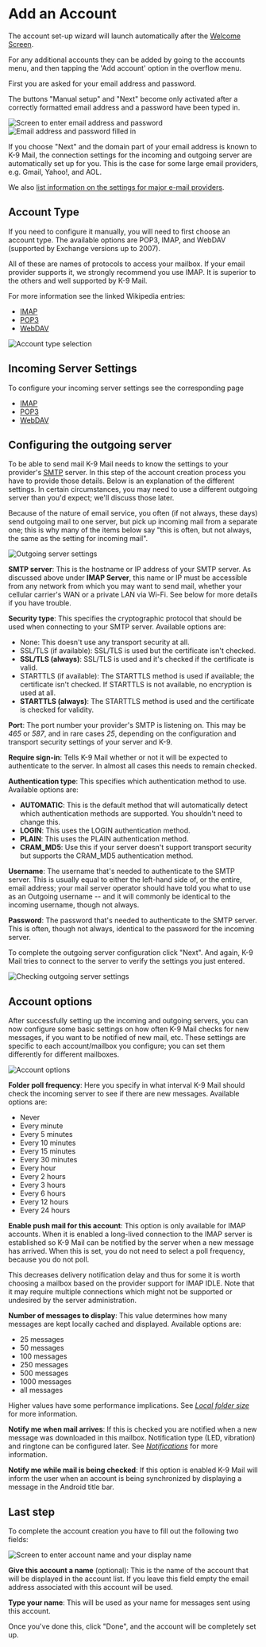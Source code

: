# Add an Account
The account set-up wizard will launch automatically after the [Welcome Screen](../setup/welcome.md). 

For any additional accounts they can be added by going to the accounts menu, 
and then tapping the 'Add account' option in the overflow menu.

First you are asked for your email address and password.

The buttons "Manual setup" and "Next" become only activated after a correctly formatted email address and a password
have been typed in.

![Screen to enter email address and password](img/account_setup_step1_empty.png) ![Email address and password filled in](img/account_setup_step1_filled_in.png)

If you choose "Next" and the domain part of your email address is known to K-9 Mail, the connection settings for the 
incoming and outgoing server are automatically set up for you. This is the case for some large email providers, 
e.g. Gmail, Yahoo!, and AOL.

We also [list information on the settings for major e-mail providers](provider_settings.md).

## Account Type

If you need to configure it manually, you will need to first choose an account type. The available options are POP3, 
IMAP, and WebDAV (supported by Exchange versions up to 2007).

All of these are names of protocols to access your mailbox. If your email provider supports it, we strongly recommend 
you use IMAP. It is superior to the others and well supported by K-9 Mail.

For more information see the linked Wikipedia entries:

* [IMAP](https://en.wikipedia.org/wiki/IMAP)
* [POP3](https://en.wikipedia.org/wiki/POP3)
* [WebDAV](https://en.wikipedia.org/wiki/WebDAV)

![Account type selection](img/account_setup_step2_account_type_selection.png)

## Incoming Server Settings

To configure your incoming server settings see the corresponding page

* [IMAP](incoming_imap.md)
* [POP3](incoming_pop3.md)
* [WebDAV](incoming_webdav.md)

## Configuring the outgoing server

To be able to send mail K-9 Mail needs to know the settings to your provider's 
[SMTP](https://en.wikipedia.org/wiki/SMTP) server. In this step of the account creation process you have to provide 
those details. Below is an explanation of the different settings. In certain circumstances, you may need to use a 
different outgoing server than you'd expect; we'll discuss those later.

Because of the nature of email service, you often (if not always, these days) send outgoing mail to one server, but 
pick up incoming mail from a separate one; this is why many of the items below say "this is often, but not always, the
 same as the setting for incoming mail".

![Outgoing server settings](img/account_setup_step4_smtp_outgoing_server.png)

**SMTP server**: This is the hostname or IP address of your SMTP server. As discussed above under **IMAP Server**, this
name or IP must be accessible from any network from which you may want to send mail, whether your cellular carrier's
WAN or a private LAN via Wi-Fi. See below for more details if you have trouble.

**Security type**: This specifies the cryptographic protocol that should be used when connecting to your SMTP server. 
Available options are:

* None: This doesn't use any transport security at all.
* SSL/TLS (if available): SSL/TLS is used but the certificate isn't checked.
* **SSL/TLS (always)**: SSL/TLS is used and it's checked if the certificate is valid.
* STARTTLS (if available): The STARTTLS method is used if available; the certificate isn't checked. If STARTTLS is not
available, no encryption is used at all.
* **STARTTLS (always)**: The STARTTLS method is used and the certificate is checked for validity.

**Port**: The port number your provider's SMTP is listening on. This may be *465* or *587*, and in rare cases *25*, 
depending on the configuration and transport security settings of your server and K-9.

**Require sign-in**: Tells K-9 Mail whether or not it will be expected to authenticate to the server. In almost all 
cases this needs to remain checked.

**Authentication type**: This specifies which authentication method to use. Available options are:

* **AUTOMATIC**: This is the default method that will automatically detect which authentication methods are supported. 
You shouldn't need to change this.
* **LOGIN**: This uses the LOGIN authentication method.
* **PLAIN**: This uses the PLAIN authentication method.
* **CRAM_MD5**: Use this if your server doesn't support transport security but supports the CRAM_MD5 authentication 
method.

**Username**: The username that's needed to authenticate to the SMTP server. This is usually equal to either the 
left-hand side of, or the entire, email address; your mail server operator should have told you what to use as an 
Outgoing username -- and it will commonly be identical to the incoming username, though not always.

**Password**: The password that's needed to authenticate to the SMTP server. This is often, though not always, identical
to the password for the incoming server.

To complete the outgoing server configuration click "Next". And again, K-9 Mail tries to connect to the server to verify
the settings you just entered.

![Checking outgoing server settings](img/account_setup_step4.5_smtp_checking_outgoing_server_settings.png)


## Account options

After successfully setting up the incoming and outgoing servers, you can now configure some basic settings on how often
K-9 Mail checks for new messages, if you want to be notified of new mail, etc. These settings are specific to each 
account/mailbox you configure; you can set them differently for different mailboxes.

![Account options](img/account_setup_step5_account_options.png)

**Folder poll frequency**: Here you specify in what interval K-9 Mail should check the incoming server to see if there 
are new messages. Available options are:

* Never
* Every minute
* Every 5 minutes
* Every 10 minutes
* Every 15 minutes
* Every 30 minutes
* Every hour
* Every 2 hours
* Every 3 hours
* Every 6 hours
* Every 12 hours
* Every 24 hours

**Enable push mail for this account**: This option is only available for IMAP accounts. When it is enabled a long-lived
connection to the IMAP server is established so K-9 Mail can be notified by the server when a new message has arrived.
When this is set, you do not need to select a poll frequency, because you do not poll.

This decreases delivery notification delay and thus for some it is worth choosing a mailbox based on the provider 
support for IMAP IDLE. Note that it may require multiple connections which might not be supported or undesired by the
server administration.

**Number of messages to display**: This value determines how many messages are kept locally cached and displayed. 
Available options are:

* 25 messages
* 50 messages
* 100 messages
* 250 messages
* 500 messages
* 1000 messages
* all messages

Higher values have some performance implications. See [*Local folder size*](../settings/account.md#local-folder-size) 
for more information.

**Notify me when mail arrives**: If this is checked you are notified when a new message was downloaded in this mailbox.
Notification type (LED, vibration) and ringtone can be configured later. See 
[*Notifications*](../settings/account.md#notifications) for more information.

**Notify me while mail is being checked**: If this option is enabled K-9 Mail will inform the user when an account is 
being synchronized by displaying a message in the Android title bar.

## Last step

To complete the account creation you have to fill out the following two fields:

![Screen to enter account name and your display name](img/account_setup_step6_account_name.png)

**Give this account a name** (optional): This is the name of the account that will be displayed in the account list. If
you leave this field empty the email address associated with this account will be used.

**Type your name**: This will be used as your name for messages sent using this account.

Once you've done this, click "Done", and the account will be completely set up.
